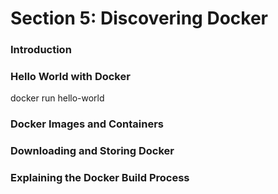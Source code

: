 # Section 5: Discovering Docker

### Introduction

### Hello World with Docker
docker run hello-world

### Docker Images and Containers

### Downloading and Storing Docker

### Explaining the Docker Build Process
